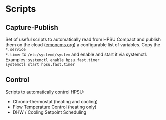 # Scripts

## Capture-Publish

Set of useful scripts to automatically read from HPSU Compact and publish them on the cloud ([emoncms.org](http://emoncms.org)) a configurable list of variables.
Copy the
<code>*.service
*.timer</code>
to
<code>/etc/systemd/system</code>
and enable and start it via systemctl. Examples:
<code>systemctl enable hpsu.fast.timer
systemctl start hpsu.fast.timer</code>

## Control

Scripts to automatically control HPSU:
* Chrono-thermostat (heating and cooling)
* Flow Temperature Control (heating only)
* DHW / Cooling Setpoint Scheduling
